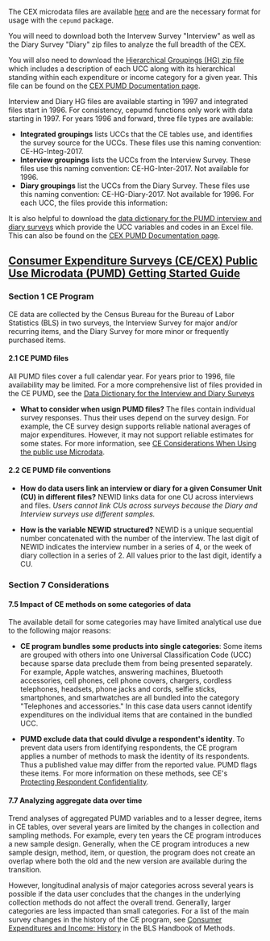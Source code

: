 The CEX microdata files are available [here](https://www.bls.gov/cex/pumd_data.htm#csv) and are the necessary format for usage with the `cepumd` package.

You will need to download both the Intervew Survey "Interview" as well as the Diary Survey "Diary" zip files to analyze the full breadth of the CEX.

You will also need to download the [Hierarchical Groupings (HG) zip file](https://www.bls.gov/cex/pumd/stubs.zip) which includes a description of each UCC along with its hierarchical standing within each expenditure or income category for a given year. This file can be found on the [CEX PUMD Documentation page](https://www.bls.gov/cex/pumd_doc.htm). 

Interview and Diary HG files are available starting in 1997 and integrated files start in 1996. For consistency, cepumd functions only work with data starting in 1997. For years 1996 and forward, three file types are available:

* __Integrated groupings__ lists UCCs that the CE tables use, and identifies the survey source for the UCCs. These files use this naming convention: CE-HG-Integ-2017.
* __Interview groupings__ lists the UCCs from the Interview Survey. These files use this naming convention: CE-HG-Inter-2017. Not available for 1996.
* __Diary groupings__ list the UCCs from the Diary Survey. These files use this naming convention: CE-HG-Diary-2017. Not available for 1996.
For each UCC, the files provide this information:

It is also helpful to download the [data dictionary for the PUMD interview and diary surveys](https://www.bls.gov/cex/pumd/ce-pumd-interview-diary-dictionary.xlsx) which provide the UCC variables and codes in an Excel file. This can also be found on the [CEX PUMD Documentation page](https://www.bls.gov/cex/pumd_doc.htm). 

## [Consumer Expenditure Surveys (CE/CEX) Public Use Microdata (PUMD) Getting Started Guide](https://www.bls.gov/cex/pumd-getting-started-guide.htm)

### Section 1 CE Program
CE data are collected by the Census Bureau for the Bureau of Labor Statistics (BLS) in two surveys, the Interview Survey for major and/or recurring items, and the Diary Survey for more minor or frequently purchased items.

#### 2.1 CE PUMD files
All PUMD files cover a full calendar year. For years prior to 1996, file availability may be limited. For a more comprehensive list of files provided in the CE PUMD, see the [Data Dictionary for the Interview and Diary Surveys](https://www.bls.gov/cex/pumd/ce-pumd-interview-diary-dictionary.xlsx)

* __What to consider when usign PUMD files?__
The files contain individual survey responses. Thus their uses depend on the survey design. For example, the CE survey design supports reliable national averages of major expenditures. However, it may not support reliable estimates for some states. For more information, see [CE Considerations When Using the public use Microdata](https://www.bls.gov/cex/research_papers/pumd-understanding-constraining-considerations.htm).

#### 2.2 CE PUMD file conventions
* __How do data users link an interview or diary for a given Consumer Unit (CU) in different files?__
NEWID links data for one CU across interviews and files. *Users cannot link CUs across surveys because the Diary and Interview surveys use different samples.*

* __How is the variable NEWID structured?__
NEWID is a unique sequential number concatenated with the number of the interview. The last digit of NEWID indicates the interview number in a series of 4, or the week of diary collection in a series of 2. All values prior to the last digit, identify a CU.

### Section 7 Considerations
#### 7.5 Impact of CE methods on some categories of data
The available detail for some categories may have limited analytical use due to the following major reasons:
* __CE program bundles some products into single categories__: Some items are grouped with others into one Universal Classification Code (UCC) because sparse data preclude them from being presented separately. For example, Apple watches, answering machines, Bluetooth accessories, cell phones, cell phone covers, chargers, cordless telephones, headsets, phone jacks and cords, selfie sticks, smartphones, and smartwatches are all bundled into the category "Telephones and accessories." In this case data users cannot identify expenditures on the individual items that are contained in the bundled UCC.

* __PUMD exclude data that could divulge a respondent's identity__. To prevent data users from identifying respondents, the CE program applies a number of methods to mask the identity of its respondents. Thus a published value may differ from the reported value. PUMD flags these items. For more information on these methods, see CE's [Protecting Respondent Confidentiality](https://www.bls.gov/cex/pumd_disclosure.htm).

#### 7.7 Analyzing aggregate data over time
Trend analyses of aggregated PUMD variables and to a lesser degree, items in CE tables, over several years are limited by the changes in collection and sampling methods. For example, every ten years the CE program introduces a new sample design. Generally, when the CE program introduces a new sample design, method, item, or question, the program does not create an overlap where both the old and the new version are available during the transition.

However, longitudinal analysis of major categories across several years is possible if the data user concludes that the changes in the underlying collection methods do not affect the overall trend. Generally, larger categories are less impacted than small categories. For a list of the main survey changes in the history of the CE program, see [Consumer Expenditures and Income: History](https://www.bls.gov/opub/hom/cex/history.htm) in the BLS Handbook of Methods.

